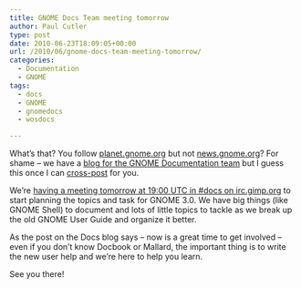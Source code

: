 ```yaml
---
title: GNOME Docs Team meeting tomorrow
author: Paul Cutler
type: post
date: 2010-06-23T18:09:05+00:00
url: /2010/06/gnome-docs-team-meeting-tomorrow/
categories:
  - Documentation
  - GNOME
tags:
  - docs
  - GNOME
  - gnomedocs
  - wosdocs

---
```

What&#8217;s that? You follow [planet.gnome.org][1] but not [news.gnome.org][2]? For shame &#8211; we have a [blog for the GNOME Documentation team][3] but I guess this once I can [cross-post][4] for you.

We&#8217;re [having a meeting tomorrow at 19:00 UTC in #docs on irc.gimp.org][5] to start planning the topics and task for GNOME 3.0. We have big things (like GNOME Shell) to document and lots of little topics to tackle as we break up the old GNOME User Guide and organize it better.

As the post on the Docs blog says &#8211; now is a great time to get involved &#8211; even if you don&#8217;t know Docbook or Mallard, the important thing is to write the new user help and we&#8217;re here to help you learn.

See you there!

 [1]: http://planet.gnome.org
 [2]: http://news.gnome.org
 [3]: http://blogs.gnome.org/docs
 [4]: http://blogs.gnome.org/docs/2010/06/23/gnome-3-0-tasks-planning-session-tomorrow/
 [5]: http://mail.gnome.org/archives/gnome-doc-list/2010-June/msg00061.html